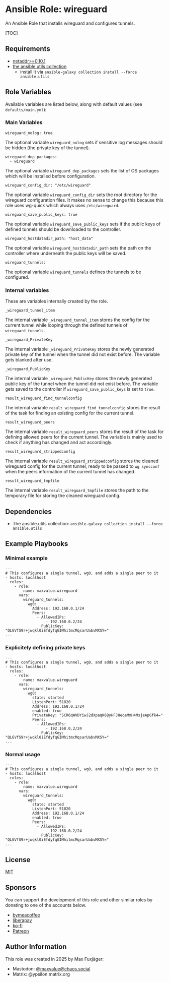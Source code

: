 # Ansible Role: wireguard

An Ansible Role that installs wireguard and configures tunnels.

[TOC]

## Requirements

* [netaddr>=0.10.1](https://github.com/netaddr/netaddr)
* [the ansible.utils collection](https://galaxy.ansible.com/ui/repo/published/ansible/utils/)
   * install it via `ansible-galaxy collection install --force ansible.utils`

## Role Variables

Available variables are listed below, along with default values (see `defaults/main.yml`):

### Main Variables

    wireguard_nolog: true

The optional variable `wireguard_nolog` sets if sensitive log messages should be hidden (the private key of the tunnel).

    wireguard_dep_packages:
      - wireguard

The optional variable `wireguard_dep_packages` sets the list of OS packages which will be installed before configuration.

    wireguard_config_dir: "/etc/wireguard"

The optional variable `wireguard_config_dir` sets the root directory for the wireguard configuration files. It makes no sense to change this because this role uses wg-quick which always uses `/etc/wireguard`.

    wireguard_save_public_keys: true

The optional variable `wireguard_save_public_keys` sets if the public keys of defined tunnels should be downloaded to the controller.

    wireguard_hostdatadir_path: "host_data"

The optional variable `wireguard_hostdatadir_path` sets the path on the controller where underneath the public keys will be saved.

    wireguard_tunnels:

The optional variable `wireguard_tunnels` defines the tunnels to be configured.

### Internal variables

These are variables internally created by the role.

    _wireguard_tunnel_item

The internal variable `_wireguard_tunnel_item` stores the config for the current tunnel while looping through the defined tunnels of `wireguard_tunnels`.

    _wireguard_PrivateKey

The internal variable `_wireguard_PrivateKey` stores the newly generated private key of the tunnel when the tunnel did not exist before. The variable gets blanked after use.

    _wireguard_PublicKey

The internal variable `_wireguard_PublicKey` stores the newly generated public key of the tunnel when the tunnel did not exist before. The variable gets saved to the controller if `wireguard_save_public_keys` is set to `true`.

    result_wireguard_find_tunnelconfig

The internal variable `result_wireguard_find_tunnelconfig` stores the result of the task for finding an existing config for the current tunnel.

    result_wireguard_peers

The internal variable `result_wireguard_peers` stores the result of the task for defining allowed peers for the current tunnel. The variable is mainly used to check if anything has changed and act accordingly.

    result_wireguard_strippedconfig

The internal variable `result_wireguard_strippedconfig` stores the cleaned wireguard config for the current tunnel, ready to be passed to `wg syncconf` when the peers information of the current tunnel has changed.

    result_wireguard_tmpfile

The internal variable `result_wireguard_tmpfile` stores the path to the temporary file for storing the cleaned wireguard config.

## Dependencies

* The ansible.utils collection: `ansible-galaxy collection install --force ansible.utils`

## Example Playbooks

### Minimal example

    ---
    # This configures a single tunnel, wg0, and adds a single peer to it
    - hosts: localhost
      roles:
        - role:
            name: maxvalue.wireguard
          vars:
            wireguard_tunnels:
              wg0:
                Address: 192.168.0.1/24
                Peers:
                  - AllowedIPs:
                      - 192.168.0.2/24
                    PublicKey: "QLGVfS9r+jwqkl0iEfdyfqGIMhitmcMqsarUabvMXSY="
    ...

### Explicitely defining private keys

    ---
    # This configures a single tunnel, wg0, and adds a single peer to it
    - hosts: localhost
      roles:
        - role:
            name: maxvalue.wireguard
          vars:
            wireguard_tunnels:
              wg0:
                state: started
                ListenPort: 51820
                Address: 192.168.0.1/24
                enabled: true
                PrivateKey: "SCR6qWVDYiwJ2dXpaqK6ByHFJHeqaMmH4MsjeApGfk4="
                Peers:
                  - AllowedIPs:
                      - 192.168.0.2/24
                    PublicKey: "QLGVfS9r+jwqkl0iEfdyfqGIMhitmcMqsarUabvMXSY="
    ...

### Normal usage

    ---
    # This configures a single tunnel, wg0, and adds a single peer to it
    - hosts: localhost
      roles:
        - role:
            name: maxvalue.wireguard
          vars:
            wireguard_tunnels:
              wg0:
                state: started
                ListenPort: 51820
                Address: 192.168.0.1/24
                enabled: true
                Peers:
                  - AllowedIPs:
                      - 192.168.0.2/24
                    PublicKey: "QLGVfS9r+jwqkl0iEfdyfqGIMhitmcMqsarUabvMXSY="
    ...

## License

[MIT](LICENSE.txt)

## Sponsors

You can support the development of this role and other similar roles by donating to one of the accounts below.

* [bymeacoffee](https://www.buymeacoffee.com/publicbetamax)
* [liberapay](https://de.liberapay.com/maxvalue/)
* [ko-fi](https://ko-fi.com/publicbetamax)
* [Patreon](patreon.com/publicbetamax)

## Author Information

This role was created in 2025 by Max Fuxjäger:

* Mastodon: @maxvalue@chaos.social
* Matrix: @ypsilon:matrix.org
